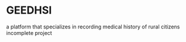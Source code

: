 # GEEDHSI

a platform that specializes in recording medical history of rural citizens
incomplete project
